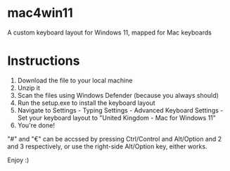 # mac4win11
A custom keyboard layout for Windows 11, mapped for Mac keyboards

# Instructions
1. Download the file to your local machine
2. Unzip it
3. Scan the files using Windows Defender (because you always should)
4. Run the setup.exe to install the keyboard layout
5. Navigate to Settings - Typing Settings - Advanced Keyboard Settings - Set your keyboard layout to "United Kingdom - Mac for Windows 11"
6. You're done!

"#" and "€" can be accssed by pressing Ctrl/Control and Alt/Option and 2 and 3 respectively, or use the right-side Alt/Option key, either works.

Enjoy :)
